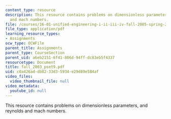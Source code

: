 ```yaml
---
content_type: resource
description: This resource contains problems on dimensionless parameters, and reynolds
  and mach numbers.
file: /courses/16-01-unified-engineering-i-ii-iii-iv-fall-2005-spring-2006/c0a426addb8233d35934e29d89e584af_fall_2003_pset9.pdf
file_type: application/pdf
learning_resource_types:
- Assignments
ocw_type: OCWFile
parent_title: Assignments
parent_type: CourseSection
parent_uid: a6eb2151-6f41-806d-94ff-dc83eb5f4337
resourcetype: Document
title: fall_2003_pset9.pdf
uid: c0a426ad-db82-33d3-5934-e29d89e584af
video_files:
  video_thumbnail_file: null
video_metadata:
  youtube_id: null
---
```

This resource contains problems on dimensionless parameters, and reynolds and mach numbers.